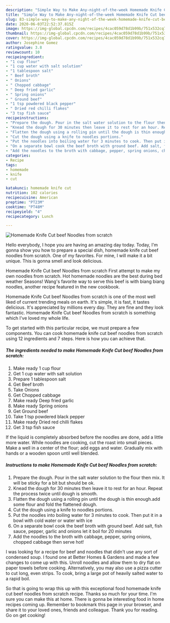 ```yaml
---
description: "Simple Way to Make Any-night-of-the-week Homemade Knife Cut beef Noodles from scratch"
title: "Simple Way to Make Any-night-of-the-week Homemade Knife Cut beef Noodles from scratch"
slug: 83-simple-way-to-make-any-night-of-the-week-homemade-knife-cut-beef-noodles-from-scratch
date: 2020-06-03T22:52:37.815Z
image: https://img-global.cpcdn.com/recipes/4cac059d78d1b99b/751x532cq70/homemade-knife-cut-beef-noodles-from-scratch-recipe-main-photo.jpg
thumbnail: https://img-global.cpcdn.com/recipes/4cac059d78d1b99b/751x532cq70/homemade-knife-cut-beef-noodles-from-scratch-recipe-main-photo.jpg
cover: https://img-global.cpcdn.com/recipes/4cac059d78d1b99b/751x532cq70/homemade-knife-cut-beef-noodles-from-scratch-recipe-main-photo.jpg
author: Josephine Gomez
ratingvalue: 3.8
reviewcount: 10
recipeingredient:
- "1 cup flour"
- "1 cup water with salt solution"
- "1 tablespoon salt"
- " Beef broth"
- " Onions"
- " Chopped cabbage"
- " Deep fried garlic"
- " Spring onions"
- " Ground beef"
- "1 tsp powdered black pepper"
- " Dried red chilli flakes"
- "3 tsp fish sauce"
recipeinstructions:
- "Prepare the dough. Pour in the salt water solution to the flour then mix. It will be sticky for a bit but should be ok."
- "Knead the dough for 30 minutes then leave it to rest for an hour. Repeat the process twice until dough is smooth."
- "Flatten the dough using a rolling pin until the dough is thin enough.add some flour and fold the flattened dough."
- "Cut the dough using a knife to noodles portions."
- "Put the noodles into boiling water for 3 minutes to cook. Then put it in a bowl with cold water or water with ice"
- "On a separate bowl cook the beef broth with ground beef. Add salt, fish sauce, pepper, garlic and onions let it boil for 20 minutes"
- "Add the noodles to the broth with cabbage, pepper, spring onions, chopped cabbage then serve hot!"
categories:
- Recipe
tags:
- homemade
- knife
- cut

katakunci: homemade knife cut 
nutrition: 102 calories
recipecuisine: American
preptime: "PT23M"
cooktime: "PT48M"
recipeyield: "4"
recipecategory: Lunch

---
```



![Homemade Knife Cut beef Noodles from scratch](https://img-global.cpcdn.com/recipes/4cac059d78d1b99b/751x532cq70/homemade-knife-cut-beef-noodles-from-scratch-recipe-main-photo.jpg)

Hello everybody, I hope you are having an amazing day today. Today, I'm gonna show you how to prepare a special dish, homemade knife cut beef noodles from scratch. One of my favorites. For mine, I will make it a bit unique. This is gonna smell and look delicious.

Homemade Knife Cut beef Noodles from scratch First attempt to make my own noodles from scratch. Hot homemade noodles are the best during bed weather Seasons! Wang&#39;s favorite way to serve this beef is with biang biang noodles, another recipe featured in the new cookbook.

Homemade Knife Cut beef Noodles from scratch is one of the most well liked of current trending meals on earth. It's simple, it is fast, it tastes delicious. It's appreciated by millions every day. They are fine and they look fantastic. Homemade Knife Cut beef Noodles from scratch is something which I've loved my whole life.


To get started with this particular recipe, we must prepare a few components. You can cook homemade knife cut beef noodles from scratch using 12 ingredients and 7 steps. Here is how you can achieve that.

<!--inarticleads1-->

##### The ingredients needed to make Homemade Knife Cut beef Noodles from scratch:

1. Make ready 1 cup flour
1. Get 1 cup water with salt solution
1. Prepare 1 tablespoon salt
1. Get  Beef broth
1. Take  Onions
1. Get  Chopped cabbage
1. Make ready  Deep fried garlic
1. Make ready  Spring onions
1. Get  Ground beef
1. Take 1 tsp powdered black pepper
1. Make ready  Dried red chilli flakes
1. Get 3 tsp fish sauce


If the liquid is completely absorbed before the noodles are done, add a little more water. While noodles are cooking, cut the roast into small pieces. Make a well in a center of the flour; add eggs and water. Gradually mix with hands or a wooden spoon until well blended. 

<!--inarticleads2-->

##### Instructions to make Homemade Knife Cut beef Noodles from scratch:

1. Prepare the dough. Pour in the salt water solution to the flour then mix. It will be sticky for a bit but should be ok.
1. Knead the dough for 30 minutes then leave it to rest for an hour. Repeat the process twice until dough is smooth.
1. Flatten the dough using a rolling pin until the dough is thin enough.add some flour and fold the flattened dough.
1. Cut the dough using a knife to noodles portions.
1. Put the noodles into boiling water for 3 minutes to cook. Then put it in a bowl with cold water or water with ice
1. On a separate bowl cook the beef broth with ground beef. Add salt, fish sauce, pepper, garlic and onions let it boil for 20 minutes
1. Add the noodles to the broth with cabbage, pepper, spring onions, chopped cabbage then serve hot!


I was looking for a recipe for beef and noodles that didn&#39;t use any sort of condensed soup. I found one at Better Homes &amp; Gardens and made a few changes to come up with this. Unroll noodles and allow them to dry flat on paper towels before cooking. Alternatively, you may also use a pizza cutter to cut long, even strips. To cook, bring a large pot of heavily salted water to a rapid boil. 

So that is going to wrap this up with this exceptional food homemade knife cut beef noodles from scratch recipe. Thanks so much for your time. I'm sure you can make this at home. There is gonna be interesting food in home recipes coming up. Remember to bookmark this page in your browser, and share it to your loved ones, friends and colleague. Thank you for reading. Go on get cooking!
